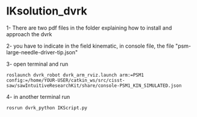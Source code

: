 # IKsolution_dvrk
1- There are two pdf files in the folder explaining how to install and approach the dvrk

2- you have to indicate in the field kinematic, in console file, the file "psm-large-needle-driver-tip.json"

3- open terminal and run 
```
roslaunch dvrk_robot dvrk_arm_rviz.launch arm:=PSM1 config:=/home/YOUR-USER/catkin_ws/src/cisst-saw/sawIntuitiveResearchKit/share/console-PSM1_KIN_SIMULATED.json
```
4- in another terminal run
```
rosrun dvrk_python IKScript.py 
```
